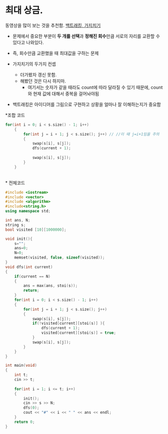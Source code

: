 # 최대 상금.
동영상을 많이 보는 것을 추천함. [백트래킹, 가지치기](https://www.youtube.com/watch?v=vGU8h1rneGw)<br>
* 문제에서 중요한 부분이 <b>두 개를 선택</b>과 <b>정해진 회수</b>만큼 서로의 자리를 교환할 수 있다고 나와있다.
* 즉, 회수만큼 교환했을 때 최대값을 구하는 문제
* 가지치기의 두가지 컨셉
  * 더가봤자 갱신 못함.
  * 해봤던 것은 다시 하지마.
    * 여기서는 숫자가 같을 때라도 count에 따라 달라질 수 있기 때문에, count와 현재 값에 대해서 중복을 걸어놔야됨
   
* 백트래킹은 아이디어를 그림으로 구현하고 상황을 얼마나 잘 이해하는지가 중요함

*조합 코드
```cpp
for(int i = 0; i < s.size() - 1; i++)  
    {
        for(int j = i + 1; j < s.size(); j++) // //이 때 j=i+1임을 주의
        {
            swap(s[i], s[j]);  
            dfs(current + 1);
            
            swap(s[i], s[j]);
        }
    }
```
<br>
* 전체코드

```cpp
#include <iostream>
#include <vector>
#include <algorithm>
#include<string.h>
using namespace std;

int ans, N;
string s;
bool visited [10][1000000];

void init(){
    s="";
    ans=0;
    N=0;
 	memset(visited, false, sizeof(visited));
}
void dfs(int current)
{
    if(current == N)
    {
        ans = max(ans, stoi(s));
        return;
    }
    for(int i = 0; i < s.size() - 1; i++)
    {
        for(int j = i + 1; j < s.size(); j++)
        {
            swap(s[i], s[j]);
            if(!visited[current][stoi(s)] ){
	            dfs(current + 1);
                visited[current][stoi(s)] = true;
            }
            swap(s[i], s[j]);
        }
    }
}

int main(void)
{
    int t;
    cin >> t;
    
    for(int i = 1; i <= t; i++)
    {
        init();
        cin >> s >> N;
        dfs(0);
        cout << "#" << i << " " << ans << endl;
    }
    return 0;
}
```
